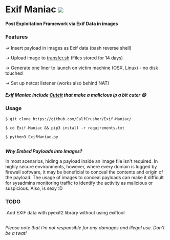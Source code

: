 # Exif Maniac <img src="https://upload.wikimedia.org/wikipedia/commons/8/8c/Blue_Python_3.6%2B_Shield_Badge.svg" />

**Post Exploitation Framework via Exif Data in images**

### Features

-> Insert payload in images as Exif data (bash reverse shell)

-> Upload image to <a href="https://transfer.sh">transfer.sh</a> (Files stored for 14 days)

-> Generate one liner to launch on victim machine (OSX, Linux) - no disk touched

-> Set up netcat listener (works also behind NAT)

##### Exif Maniac include <a href="https://github.com/D4Vinci/Cuteit">Cuteit</a> that make a malicious ip a bit cuter 😄

### Usage

`$ git clone https://github.com/CalfCrusher/Exif-Maniac/`

`$ cd Exif-Maniac && pip3 install -r requirements.txt`

`$ python3 ExifManiac.py`
 

## 
***Why Embed Payloads into Images?***

In most scenarios, hiding a payload inside an image file isn't required. In highly secure environments, however, where every domain is logged by firewall software, it may be beneficial to conceal the contents and origin of the payload. The usage of images to conceal payloads can make it difficult for sysadmins monitoring traffic to identify the activity as malicious or suspicious. Also, is sexy :D

### TODO

.Add EXIF data with pyexif2 library without using exiftool

##

*Please note that i'm not responsible for any damages and illegal use. Don't be a twat!*

